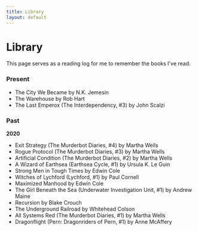 ```yaml
---
title: Library
layout: default
---
```


Library
=======
This page serves as a reading log for me to remember the books I've read.

### Present
- The City We Became by N.K. Jemesin
- The Warehouse by Rob Hart
- The Last Emperox (The Interdependency, #3) by John Scalzi

### Past

**2020**
- Exit Strategy (The Murderbot Diaries, #4) by Martha Wells
- Rogue Protocol (The Murderbot Diaries, #3) by Martha Wells
- Artificial Condition (The Murderbot Diaries, #2) by Martha Wells
- A Wizard of Earthsea (Earthsea Cycle, #1) by Ursula K. Le Guin
- Strong Men in Tough Times by Edwin Cole
- Witches of Lychford (Lychford, #1) by Paul Cornell
- Maximized Manhood by Edwin Cole
- The Girl Beneath the Sea (Underwater Investigation Unit, #1) by Andrew Maine
- Recursion by Blake Crouch
- The Underground Railroad by Whitehead Colson
- All Systems Red (The Murderbot Diaries, #1) by Martha Wells
- Dragonflight (Pern: Dragonriders of Pern, #1) by Anne McAffery

